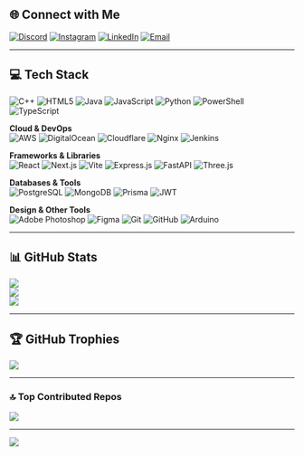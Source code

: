 ## 🌐 Connect with Me
[![Discord](https://img.shields.io/badge/Discord-%237289DA.svg?logo=discord&logoColor=white)](https://discord.gg/death.xi11) 
[![Instagram](https://img.shields.io/badge/Instagram-%23E4405F.svg?logo=Instagram&logoColor=white)](https://instagram.com/hardik.xi11) 
[![LinkedIn](https://img.shields.io/badge/LinkedIn-%230077B5.svg?logo=linkedin&logoColor=white)](https://www.linkedin.com/in/hardik-kumar-83016b331/) 
[![Email](https://img.shields.io/badge/Email-D14836?logo=gmail&logoColor=white)](mailto:hardikkumarpro0005@gmail.com) 

---

## 💻 Tech Stack
![C++](https://img.shields.io/badge/C++-%2300599C.svg?style=for-the-badge&logo=c%2B%2B&logoColor=white) 
![HTML5](https://img.shields.io/badge/HTML5-%23E34F26.svg?style=for-the-badge&logo=html5&logoColor=white) 
![Java](https://img.shields.io/badge/Java-%23ED8B00.svg?style=for-the-badge&logo=openjdk&logoColor=white) 
![JavaScript](https://img.shields.io/badge/JavaScript-%23323330.svg?style=for-the-badge&logo=javascript&logoColor=%23F7DF1E) 
![Python](https://img.shields.io/badge/Python-3670A0?style=for-the-badge&logo=python&logoColor=ffdd54) 
![PowerShell](https://img.shields.io/badge/PowerShell-%235391FE.svg?style=for-the-badge&logo=powershell&logoColor=white) 
![TypeScript](https://img.shields.io/badge/TypeScript-%23007ACC.svg?style=for-the-badge&logo=typescript&logoColor=white) 

**Cloud & DevOps**  
![AWS](https://img.shields.io/badge/AWS-%23FF9900.svg?style=for-the-badge&logo=amazon-aws&logoColor=white) 
![DigitalOcean](https://img.shields.io/badge/DigitalOcean-%230167ff.svg?style=for-the-badge&logo=digitalocean&logoColor=white) 
![Cloudflare](https://img.shields.io/badge/Cloudflare-F38020?style=for-the-badge&logo=cloudflare&logoColor=white) 
![Nginx](https://img.shields.io/badge/Nginx-%23009639.svg?style=for-the-badge&logo=nginx&logoColor=white) 
![Jenkins](https://img.shields.io/badge/Jenkins-%232C5263.svg?style=for-the-badge&logo=jenkins&logoColor=white) 

**Frameworks & Libraries**  
![React](https://img.shields.io/badge/React-%2320232a.svg?style=for-the-badge&logo=react&logoColor=%2361DAFB) 
![Next.js](https://img.shields.io/badge/Next.js-black?style=for-the-badge&logo=next.js&logoColor=white) 
![Vite](https://img.shields.io/badge/Vite-%23646CFF.svg?style=for-the-badge&logo=vite&logoColor=white) 
![Express.js](https://img.shields.io/badge/Express.js-%23404d59.svg?style=for-the-badge&logo=express&logoColor=%2361DAFB) 
![FastAPI](https://img.shields.io/badge/FastAPI-005571?style=for-the-badge&logo=fastapi) 
![Three.js](https://img.shields.io/badge/Three.js-black?style=for-the-badge&logo=three.js&logoColor=white) 

**Databases & Tools**  
![PostgreSQL](https://img.shields.io/badge/PostgreSQL-%23316192.svg?style=for-the-badge&logo=postgresql&logoColor=white) 
![MongoDB](https://img.shields.io/badge/MongoDB-%234ea94b.svg?style=for-the-badge&logo=mongodb&logoColor=white) 
![Prisma](https://img.shields.io/badge/Prisma-3982CE?style=for-the-badge&logo=prisma&logoColor=white) 
![JWT](https://img.shields.io/badge/JWT-black?style=for-the-badge&logo=JSON%20web%20tokens) 

**Design & Other Tools**  
![Adobe Photoshop](https://img.shields.io/badge/Adobe%20Photoshop-%2331A8FF.svg?style=for-the-badge&logo=adobe%20photoshop&logoColor=white) 
![Figma](https://img.shields.io/badge/Figma-%23F24E1E.svg?style=for-the-badge&logo=figma&logoColor=white) 
![Git](https://img.shields.io/badge/Git-%23F05033.svg?style=for-the-badge&logo=git&logoColor=white) 
![GitHub](https://img.shields.io/badge/GitHub-%23121011.svg?style=for-the-badge&logo=github&logoColor=white) 
![Arduino](https://img.shields.io/badge/Arduino-00979D?style=for-the-badge&logo=arduino&logoColor=white) 

---

## 📊 GitHub Stats
![](https://github-readme-stats.vercel.app/api?username=Hardik-Kumar0005&theme=gotham&hide_border=false&include_all_commits=true&count_private=true)  
![](https://nirzak-streak-stats.vercel.app/?user=Hardik-Kumar0005&theme=gotham&hide_border=false)  
![](https://github-readme-stats.vercel.app/api/top-langs/?username=Hardik-Kumar0005&theme=gotham&hide_border=false&include_all_commits=true&count_private=true&layout=compact)

---

## 🏆 GitHub Trophies
![](https://github-profile-trophy.vercel.app/?username=Hardik-Kumar0005&theme=transparent&no-frame=false&no-bg=false&margin-w=4)

---

### 🔝 Top Contributed Repos
![](https://github-contributor-stats.vercel.app/api?username=Hardik-Kumar0005&limit=5&theme=buefy&combine_all_yearly_contributions=true)

---

[![](https://visitcount.itsvg.in/api?id=Hardik-Kumar0005&icon=7&color=11)](https://visitcount.itsvg.in)

<!-- Proudly created with GPRM ( https://gprm.itsvg.in ) -->
